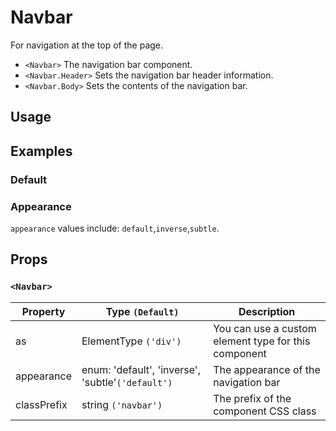 # Navbar

For navigation at the top of the page.

- `<Navbar>` The navigation bar component.
- `<Navbar.Header>` Sets the navigation bar header information.
- `<Navbar.Body>` Sets the contents of the navigation bar.

## Usage

<!--{include:(components/navbar/fragments/import.md)}-->

## Examples

### Default

<!--{include:`basic.md`}-->

### Appearance

`appearance` values include: `default`,`inverse`,`subtle`.

<!--{include:`appearance.md`}-->

## Props

### `<Navbar>`

| Property    | Type `(Default)`                                  | Description                                          |
| ----------- | ------------------------------------------------- | ---------------------------------------------------- |
| as          | ElementType `('div')`                             | You can use a custom element type for this component |
| appearance  | enum: 'default', 'inverse', 'subtle'`('default')` | The appearance of the navigation bar                 |
| classPrefix | string `('navbar')`                               | The prefix of the component CSS class                |
